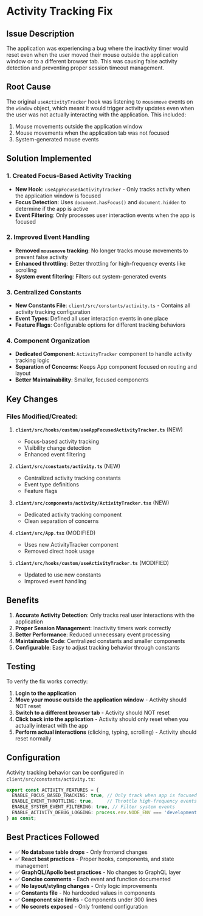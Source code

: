 # Activity Tracking Fix

## Issue Description

The application was experiencing a bug where the inactivity timer would reset even when the user moved their mouse outside the application window or to a different browser tab. This was causing false activity detection and preventing proper session timeout management.

## Root Cause

The original `useActivityTracker` hook was listening to `mousemove` events on the `window` object, which meant it would trigger activity updates even when the user was not actually interacting with the application. This included:

1. Mouse movements outside the application window
2. Mouse movements when the application tab was not focused
3. System-generated mouse events

## Solution Implemented

### 1. Created Focus-Based Activity Tracking

- **New Hook**: `useAppFocusedActivityTracker` - Only tracks activity when the application window is focused
- **Focus Detection**: Uses `document.hasFocus()` and `document.hidden` to determine if the app is active
- **Event Filtering**: Only processes user interaction events when the app is focused

### 2. Improved Event Handling

- **Removed `mousemove` tracking**: No longer tracks mouse movements to prevent false activity
- **Enhanced throttling**: Better throttling for high-frequency events like scrolling
- **System event filtering**: Filters out system-generated events

### 3. Centralized Constants

- **New Constants File**: `client/src/constants/activity.ts` - Contains all activity tracking configuration
- **Event Types**: Defined all user interaction events in one place
- **Feature Flags**: Configurable options for different tracking behaviors

### 4. Component Organization

- **Dedicated Component**: `ActivityTracker` component to handle activity tracking logic
- **Separation of Concerns**: Keeps App component focused on routing and layout
- **Better Maintainability**: Smaller, focused components

## Key Changes

### Files Modified/Created:

1. **`client/src/hooks/custom/useAppFocusedActivityTracker.ts`** (NEW)
   - Focus-based activity tracking
   - Visibility change detection
   - Enhanced event filtering

2. **`client/src/constants/activity.ts`** (NEW)
   - Centralized activity tracking constants
   - Event type definitions
   - Feature flags

3. **`client/src/components/activity/ActivityTracker.tsx`** (NEW)
   - Dedicated activity tracking component
   - Clean separation of concerns

4. **`client/src/App.tsx`** (MODIFIED)
   - Uses new ActivityTracker component
   - Removed direct hook usage

5. **`client/src/hooks/custom/useActivityTracker.ts`** (MODIFIED)
   - Updated to use new constants
   - Improved event handling

## Benefits

1. **Accurate Activity Detection**: Only tracks real user interactions with the application
2. **Proper Session Management**: Inactivity timers work correctly
3. **Better Performance**: Reduced unnecessary event processing
4. **Maintainable Code**: Centralized constants and smaller components
5. **Configurable**: Easy to adjust tracking behavior through constants

## Testing

To verify the fix works correctly:

1. **Login to the application**
2. **Move your mouse outside the application window** - Activity should NOT reset
3. **Switch to a different browser tab** - Activity should NOT reset
4. **Click back into the application** - Activity should only reset when you actually interact with the app
5. **Perform actual interactions** (clicking, typing, scrolling) - Activity should reset normally

## Configuration

Activity tracking behavior can be configured in `client/src/constants/activity.ts`:

```typescript
export const ACTIVITY_FEATURES = {
  ENABLE_FOCUS_BASED_TRACKING: true, // Only track when app is focused
  ENABLE_EVENT_THROTTLING: true,     // Throttle high-frequency events
  ENABLE_SYSTEM_EVENT_FILTERING: true, // Filter system events
  ENABLE_ACTIVITY_DEBUG_LOGGING: process.env.NODE_ENV === 'development',
} as const;
```

## Best Practices Followed

- ✅ **No database table drops** - Only frontend changes
- ✅ **React best practices** - Proper hooks, components, and state management
- ✅ **GraphQL/Apollo best practices** - No changes to GraphQL layer
- ✅ **Concise comments** - Each event and function documented
- ✅ **No layout/styling changes** - Only logic improvements
- ✅ **Constants file** - No hardcoded values in components
- ✅ **Component size limits** - Components under 300 lines
- ✅ **No secrets exposed** - Only frontend configuration
